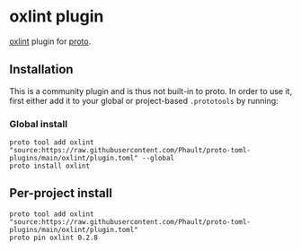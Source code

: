 # oxlint plugin

[oxlint](https://oxc-project.github.io) plugin for [proto](https://github.com/moonrepo/proto).

## Installation

This is a community plugin and is thus not built-in to proto. In order to use it, first either add it to your global or project-based `.prototools` by running:

### Global install

```shell
proto tool add oxlint "source:https://raw.githubusercontent.com/Phault/proto-toml-plugins/main/oxlint/plugin.toml" --global
proto install oxlint
```

## Per-project install

```shell
proto tool add oxlint "source:https://raw.githubusercontent.com/Phault/proto-toml-plugins/main/oxlint/plugin.toml"
proto pin oxlint 0.2.8
```
